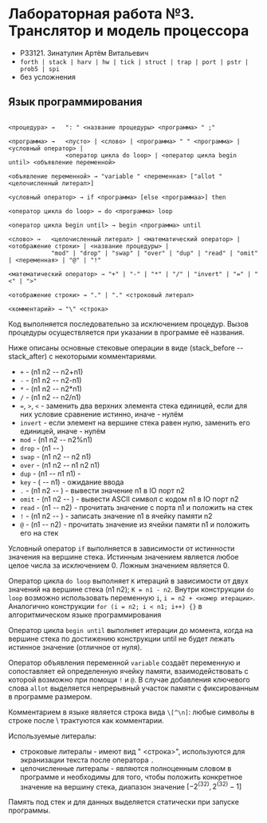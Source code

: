 # Лабораторная работа №3. Транслятор и модель процессора

* P33121. Зинатулин Артём Витальевич
* ```forth | stack | harv | hw | tick | struct | trap | port | pstr | prob5 | spi```
* без усложнения

## Язык программирования

```

<процедура> →   ": " <название процедуры> <программа> " ;"

<программа> →   <пусто> | <слово> | <программа> " " <программа> | <условный оператор> |
                <оператор цикла do loop> | <оператор цикла begin until> <объявление переменной>
                
<объявление переменной> → "variable " <переменная> ["allot " <целочисленный литерал>] 

<условный оператор> → if <программа> [else <программаа>] then  

<оператор цикла do loop> → do <программа> loop  

<оператор цикла begin until> → begin <программа> until  

<слово> →   <целочисленный литерал> | <математический оператор> | <отображение строки> | <название процедуры> |
            "mod" | "drop" | "swap" | "over" | "dup" | "read" | "omit" | <переменная> | "@" | "!"

<математический оператор> → "+" | "-" | "*" | "/" | "invert" | "=" | "<" | ">" 

<отображение строки> → "." | "." <строковый литерал>

<комментарий> → "\" <строка>

```

Код выполняется последовательно за исключением процедур.
Вызов процедуры осуществляется при указании в программе её названия.

Ниже описаны основные стековые операции в виде (stack_before -- stack_after) с некоторыми комментариями.

* ```+``` - (n1 n2 -- n2+n1)
* ```-``` - (n1 n2 -- n2-n1)
* ```*``` - (n1 n2 -- n2*n1)
* ```/``` - (n1 n2 -- n2/n1)
* ```=```, ```>```, ```<``` - заменить два верхних элемента стека единицей, если для них условие сравнение истинно,
  иначе - нулём
* ```invert``` - если элемент на вершине стека равен нулю, заменить его единицей, иначе - нулём
* ```mod``` - (n1 n2 -- n2%n1)
* ```drop``` - (n1 -- )
* ```swap``` - (n1 n2 -- n2 n1)
* ```over``` - (n1 n2 -- n1 n2 n1)
* ```dup``` - (n1 -- n1 n1) -
* ```key``` - ( -- n1) - ожидание ввода
* ```.``` - (n1 n2 -- ) - вывести значение n1 в IO порт n2
* ```omit``` - (n1 n2 -- ) - вывести ASCII символ с кодом n1 в IO порт n2
* ```read``` - (n1 -- n2) - прочитать значение с порта n1 и положить на стек
* ```!``` - (n1 n2 -- ) - записать значение n1 в ячейку памяти n2
* ```@``` - (n1 -- n2) - прочитать значение из ячейки памяти n1 и положить его на стек

Условный оператор ```if``` выполняется в зависимости от истинности значения на вершине стека.
Истинным значением является любое целое числа за исключением 0. Ложным значением является 0.

Оператор цикла ```do loop``` выполняет ```K``` итераций в зависимости от двух значений на вершине стека (n1 n2);
```K = n1 - n2```. Внутри конструкции ```do loop``` возможно использовать
переменную ```i```, ```i = n2 + <номер итерации>```.
Аналогично конструкции ```for (i = n2; i < n1; i++) {}``` в алгоритмическом языке программирования

Оператор цикла ```begin until``` выполняет итерации до момента, когда на вершине стека
по достижению конструкции until не будет лежать истинное значение (отличное от нуля).

Оператор объявления переменной ```variable``` создаёт переменную и сопоставляет ей 
определенную ячейку памяти, взаимодействовать с которой возможно при помощи ```!``` и ```@```.
В случае добавления ключевого слова ```allot``` выделяется непрерывный участок памяти с фиксированным
в программе размером.

Комментарием в языке является строка вида ```\[^\n]```: любые символы в строке после \ трактуются как комментарии.

Используемые литералы:

* строковые литералы - имеют вид " <строка>", используются для экранизации текста после оператора ```.```
* целочисленные литералы - являются полноценным словом в программе и необходимы для того, чтобы положить конкретное
  значение на вершину стека, диапазон значение $[-2^(32), 2^(32) - 1]$

Память под стек и для данных выделяется статически при запуске программы.
